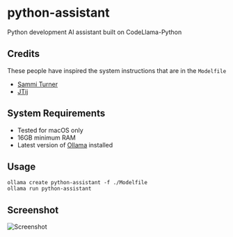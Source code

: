 # python-assistant
Python development AI assistant built on CodeLlama-Python

## Credits
These people have inspired the system instructions that are in the `Modelfile`
- [Sammi Turner](https://github.com/sammi-turner)
- [JTij](https://www.twitch.tv/jtij)

## System Requirements
- Tested for macOS only
- 16GB minimum RAM
- Latest version of [Ollama](https://github.com/jmorganca/ollama) installed

## Usage
```
ollama create python-assistant -f ./Modelfile
ollama run python-assistant
```

## Screenshot
![Screenshot](./Screenshot%202023-11-04%20at%2012.52.02 AM.png)